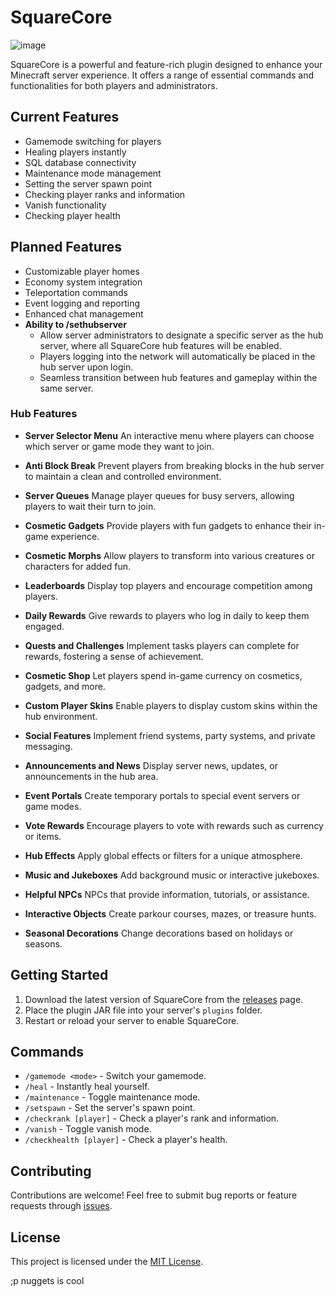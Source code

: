 # SquareCore
![image](https://github.com/Square661/SquareCore/assets/80016717/dec20877-9c1f-4799-957b-de3a38cec703)


SquareCore is a powerful and feature-rich plugin designed to enhance your Minecraft server experience. It offers a range of essential commands and functionalities for both players and administrators.

## Current Features

- Gamemode switching for players
- Healing players instantly
- SQL database connectivity
- Maintenance mode management
- Setting the server spawn point
- Checking player ranks and information
- Vanish functionality
- Checking player health

## Planned Features

- Customizable player homes
- Economy system integration
- Teleportation commands
- Event logging and reporting
- Enhanced chat management
- **Ability to /sethubserver**
  - Allow server administrators to designate a specific server as the hub server, where all SquareCore hub features will be enabled.
  - Players logging into the network will automatically be placed in the hub server upon login.
  - Seamless transition between hub features and gameplay within the same server.

### Hub Features

- **Server Selector Menu**
  An interactive menu where players can choose which server or game mode they want to join.

- **Anti Block Break**
  Prevent players from breaking blocks in the hub server to maintain a clean and controlled environment.

- **Server Queues**
  Manage player queues for busy servers, allowing players to wait their turn to join.

- **Cosmetic Gadgets**
  Provide players with fun gadgets to enhance their in-game experience.

- **Cosmetic Morphs**
  Allow players to transform into various creatures or characters for added fun.

- **Leaderboards**
  Display top players and encourage competition among players.

- **Daily Rewards**
  Give rewards to players who log in daily to keep them engaged.

- **Quests and Challenges**
  Implement tasks players can complete for rewards, fostering a sense of achievement.

- **Cosmetic Shop**
  Let players spend in-game currency on cosmetics, gadgets, and more.

- **Custom Player Skins**
  Enable players to display custom skins within the hub environment.

- **Social Features**
  Implement friend systems, party systems, and private messaging.

- **Announcements and News**
  Display server news, updates, or announcements in the hub area.

- **Event Portals**
  Create temporary portals to special event servers or game modes.

- **Vote Rewards**
  Encourage players to vote with rewards such as currency or items.

- **Hub Effects**
  Apply global effects or filters for a unique atmosphere.

- **Music and Jukeboxes**
  Add background music or interactive jukeboxes.

- **Helpful NPCs**
  NPCs that provide information, tutorials, or assistance.

- **Interactive Objects**
  Create parkour courses, mazes, or treasure hunts.

- **Seasonal Decorations**
  Change decorations based on holidays or seasons.



## Getting Started

1. Download the latest version of SquareCore from the [releases](https://github.com/YourUsername/SquareCore/releases) page.
2. Place the plugin JAR file into your server's `plugins` folder.
3. Restart or reload your server to enable SquareCore.

## Commands

- `/gamemode <mode>` - Switch your gamemode.
- `/heal` - Instantly heal yourself.
- `/maintenance` - Toggle maintenance mode.
- `/setspawn` - Set the server's spawn point.
- `/checkrank [player]` - Check a player's rank and information.
- `/vanish` - Toggle vanish mode.
- `/checkhealth [player]` - Check a player's health.

## Contributing

Contributions are welcome! Feel free to submit bug reports or feature requests through [issues](https://github.com/YourUsername/SquareCore/issues).

## License

This project is licensed under the [MIT License](LICENSE).


;p nuggets is cool

